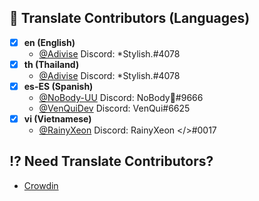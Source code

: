 ## 📃 Translate Contributors (Languages)

- [x] **en (English)** 
    - [@Adivise](https://github.com/Adivise) Discord: *Stylish.#4078
- [x] **th (Thailand)** 
    - [@Adivise](https://github.com/Adivise) Discord: *Stylish.#4078
- [x] **es-ES (Spanish)** 
    - [@NoBody-UU](https://github.com/NoBody-UU) Discord: NoBody🥀#9666
    - [@VenQuiDev](https://github.com/venquidev) Discord: VenQui#6625
- [x] **vi (Vietnamese)**
    - [@RainyXeon](https://github.com/RainyXeon) Discord: RainyXeon </>#0017
	
## ⁉ Need Translate Contributors?

- [Crowdin](https://crowdin.com/project/nanospace)